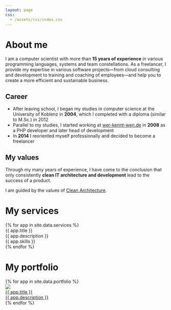 ```yaml
---
layout: page
css:
  - /assets/css/index.css
---
```


# About me

I am a computer scientist with more than **15 years of experience** in various programming
languages, systems and team constellations.
As a freelancer, I provide my expertise in various software projects—from cloud consulting and
development to training and coaching of employees—and help you to create a more efficient and
sustainable business.

## Career

- After leaving school, I began my studies in computer science at the University of Koblenz in **2004**,
  which I completed with a diploma (similar to M.Sc.) in 2012
- Parallel to my studies, I started working at
  [wer-kennt-wen.de](https://en.wikipedia.org/wiki/Werkenntwen) in **2008** as a PHP developer and
  later head of development
- In **2014** I reoriented myself professionally and decided to become a freelancer

## My values

Through my many years of experience, I have come to the conclusion that only consistently **clean IT
architecture and development** lead to the success of a product.

I am guided by the values of
[Clean Architecture](https://blog.cleancoder.com/uncle-bob/2012/08/13/the-clean-architecture.html).

# My services

<div class="page-section">
  {% for app in site.data.services %}
    <div class="box">
      <div class="box-title">{{ app.title }}</div>
      <div class="box-desc">{{ app.description }}</div>
      <div class="box-desc">{{ app.skills }}</div>
    </div>
  {% endfor %}
</div>

# My portfolio

<div id="portfolio" class="page-section grey-section">
  {% for app in site.data.portfolio %}
    <div class="box">
      <a class="applink" href="{{ app.url }}">
        <img class="appimg" src="/assets/img/logos/{{ app.img }}" />
        <div class="box-title">{{ app.title }}</div>
        <div class="box-desc">{{ app.description }}</div>
      </a>
    </div>
  {% endfor %}
</div>
